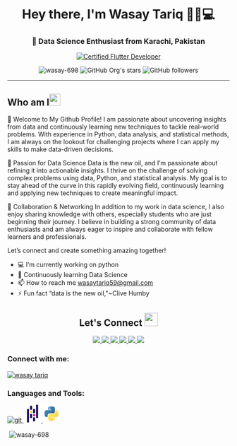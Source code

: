 
<!-- Intro -->
<h1 align="center">Hey there, I'm Wasay Tariq 👋🏻💻</h1>
<!-- Tagline -->
<h3 align="center">🚀 Data Science Enthusiast from Karachi, Pakistan</h3>

<!-- Badge -->
<div align="center" >
      
[![Certified Flutter Developer](https://img.shields.io/badge/Data_Science_Enthusiast-00B8D4?logo=python&logoColor=ffffff)](https://www.appbrewery.co/)
      
</div>


<!-- Badges -->
<div align="center">
      <img src="https://komarev.com/ghpvc/?username=wasay-698&label=Profile%20views&color=0e75b6&style=flat" alt="wasay-698" />
      <img alt="GitHub Org's stars" src="https://img.shields.io/github/stars/wasay-698?style=social"> 
      <img alt="GitHub followers" src="https://img.shields.io/github/followers/wasay-698?style=social">
</div>
<hr/>
<!-- Who I am Section -->
<h2 align="left">Who am I<img src="https://media.giphy.com/media/pDh3IDoUswmZrqdRip/giphy.gif" height="27px" width="25px"></h2>

👋 Welcome to My Github Profile!
I am passionate about uncovering insights from data and continuously learning new techniques to tackle real-world problems. With experience in Python, data analysis, and statistical methods, I am always on the lookout for challenging projects where I can apply my skills to make data-driven decisions.

🚀 Passion for Data Science
Data is the new oil, and I’m passionate about refining it into actionable insights. I thrive on the challenge of solving complex problems using data, Python, and statistical analysis. My goal is to stay ahead of the curve in this rapidly evolving field, continuously learning and applying new techniques to create meaningful impact.

🤝 Collaboration & Networking
In addition to my work in data science, I also enjoy sharing knowledge with others, especially students who are just beginning their journey. I believe in building a strong community of data enthusiasts and am always eager to inspire and collaborate with fellow learners and professionals.

Let’s connect and create something amazing together!

- 💻 I’m currently working on python
- 🌱 Continuously learning Data Science
- 📫 How to reach me wasaytariq59@gmail.com
- ⚡ Fun fact “data is the new oil,"~Clive Humby

<h2 align="center"> Let's Connect <img src="https://media.giphy.com/media/jOz35yxbuhvVQDKrce/giphy.gif" height="30px" width="30px"></h2>

<div align="center">
      <a href="https://https://github.com/wasay-698/">
        <img src="https://img.shields.io/badge/Github-211F1F?style=for-the-badge&logo=GitHub&logoColor=ffffff">
      </a>
      <a href="https://https://www.linkedin.com/in/abdul-wasay-994513326//">
        <img src="https://img.shields.io/badge/Linkedin-0077B5?style=for-the-badge&logo=Linkedin&logoColor=ffffff">
      </a>
      <a href="https://www.kaggle.com/wasaytariq">
        <img src="https://img.shields.io/badge/Kaggle-1877F2?style=for-the-badge&logo=Kaggle&logoColor=ffffff">
      </a>
      <a href="mailto:wasaytariq59@gmail.com">
        <img src="https://img.shields.io/badge/Gmail-D44638?style=for-the-badge&logo=gmail&logoColor=ffffff">
      </a>
      <a href="https://stackoverflow.com/users/22772462/wasay-khan">
        <img src="https://img.shields.io/badge/Stack_Overflow-FE7A16?style=for-the-badge&logo=stack-overflow&logoColor=white" />
      </a>
      <a href="https://medium.com/@wasaytariq59">
        <img src="https://img.shields.io/badge/Medium-12100E?style=for-the-badge&logo=medium&logoColor=white" />
      </a>
</div>

<h3 align="left">Connect with me:</h3>
<p align="left">
<a href="https://kaggle.com/wasay tariq" target="blank"><img align="center" src="https://raw.githubusercontent.com/rahuldkjain/github-profile-readme-generator/master/src/images/icons/Social/kaggle.svg" alt="wasay tariq" height="30" width="40" /></a>
</p>

<h3 align="left">Languages and Tools:</h3>
<p align="left"> <a href="https://git-scm.com/" target="_blank" rel="noreferrer"> <img src="https://www.vectorlogo.zone/logos/git-scm/git-scm-icon.svg" alt="git" width="40" height="40"/> </a><a href="https://pandas.pydata.org/" target="_blank" rel="noreferrer"> <img src="https://raw.githubusercontent.com/devicons/devicon/2ae2a900d2f041da66e950e4d48052658d850630/icons/pandas/pandas-original.svg" alt="pandas" width="40" height="40"/> </a> <a href="https://www.python.org" target="_blank" rel="noreferrer"> <img src="https://raw.githubusercontent.com/devicons/devicon/master/icons/python/python-original.svg" alt="python" width="40" height="40"/> </a> </p>



<p>&nbsp;<img align="center" src="https://github-readme-stats.vercel.app/api?username=wasay-698&show_icons=true&locale=en" alt="wasay-698" /></p>

